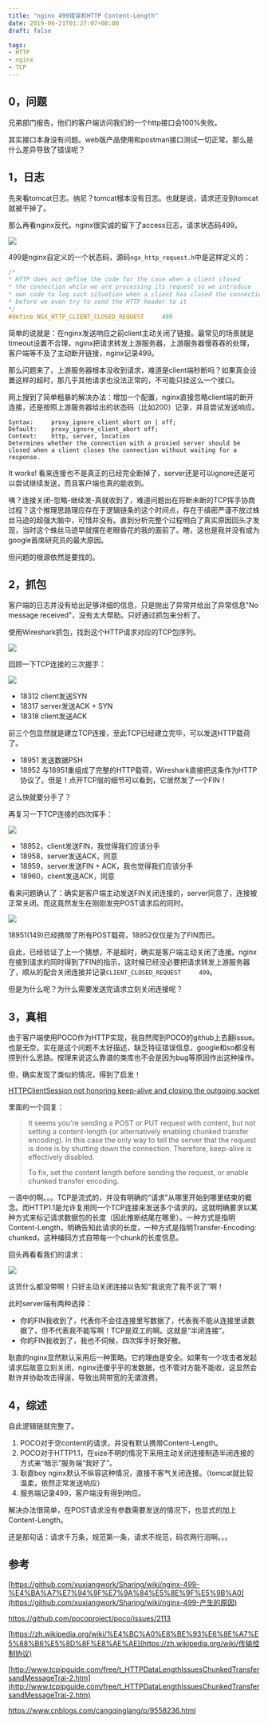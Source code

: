 ```yaml
---
title: "nginx 499错误和HTTP Content-Length"
date: 2019-06-21T01:27:07+08:00
draft: false

tags:
- HTTP
- nginx
- TCP
---
```




## 0，问题

兄弟部门报告，他们的客户端访问我们的一个http接口会100%失败。

其实接口本身没有问题。web版产品使用和postman接口测试一切正常。那么是什么差异导致了错误呢？

## 1，日志

先来看tomcat日志。纳尼？tomcat根本没有日志。也就是说，请求还没到tomcat就被干掉了。

那么再看nginx反代。nginx很实诚的留下了access日志，请求状态码499。

![](https://fg-public-1252239724.file.myqcloud.com/blog/20190621120310.png)



499是nginx自定义的一个状态码，源码`ngx_http_request.h`中是这样定义的：

```c
/*
* HTTP does not define the code for the case when a client closed
* the connection while we are processing its request so we introduce
* own code to log such situation when a client has closed the connection
* before we even try to send the HTTP header to it
*/
#define NGX_HTTP_CLIENT_CLOSED_REQUEST     499
```

简单的说就是：在nginx发送响应之前client主动关闭了链接。最常见的场景就是timeout设置不合理，nginx把请求转发上游服务器，上游服务器慢吞吞的处理，客户端等不及了主动断开链接，nginx记录499。

那么问题来了，上游服务器根本没收到请求，难道是client端秒断吗？如果真会设置这样的超时，那几乎其他请求也没法正常的，不可能只挂这么一个接口。

网上搜到了简单粗暴的解决办法：增加一个配置，nginx直接忽略client端的断开连接，还是按照上游服务器给出的状态码（比如200）记录，并且尝试发送响应。

```
Syntax:     proxy_ignore_client_abort on | off;
Default:    proxy_ignore_client_abort off;
Context:    http, server, location
Determines whether the connection with a proxied server should be closed when a client closes the connection without waiting for a response.
```

It works! 看来连接也不是真正的已经完全断掉了，server还是可以ignore还是可以尝试继续发送，而且客户端也真的能收到。

咦？连接关闭-忽略-继续发-真就收到了，难道问题出在将断未断的TCP挥手协商过程？这个推理思路理应存在于逻辑链条的这个时间点，存在于缜密严谨不放过蛛丝马迹的超强大脑中，可惜并没有。直到分析完整个过程明白了真实原因回头才发现，当时这个蛛丝马迹早就摆在老眼昏花的我的面前了。瞎，这也是我并没有成为google首席研究员的最大原因。

但问题的根源依然是要找的。

## 2，抓包

客户端的日志并没有给出足够详细的信息，只是抛出了异常并给出了异常信息"No message received"，没有太大帮助。只好通过抓包来分析了。

使用Wireshark抓包，找到这个HTTP请求对应的TCP包序列。

![](https://fg-public-1252239724.file.myqcloud.com/blog/20190621150134.png)



回顾一下TCP连接的三次握手：

![](https://fg-public-1252239724.file.myqcloud.com/blog/Connection_TCP.png)

- 18312 client发送SYN
- 18317 server发送ACK + SYN
- 18318 client发送ACK

前三个包显然就是建立TCP连接，至此TCP已经建立完毕，可以发送HTTP载荷了。

- 18951 发送数据PSH
- 18952 与18951重组成了完整的HTTP载荷，Wireshark直接把这条作为HTTP协议了。但是！点开TCP层的细节可以看到，它居然发了一个FIN！

这么快就要分手了？

再复习一下TCP连接的四次挥手：

![](https://fg-public-1252239724.file.myqcloud.com/blog/Deconnection_TCP.png)

- 18952，client发送FIN，我觉得我们应该分手
- 18958，server发送ACK，同意
- 18959，server发送FIN + ACK，我也觉得我们应该分手
- 18960，client发送ACK，同意

看来问题确认了：确实是客户端主动发送FIN关闭连接的，server同意了，连接被正常关闭。而这竟然发生在刚刚发完POST请求后的同时。

![](https://fg-public-1252239724.file.myqcloud.com/blog/20190621151539.png)

18951(149)已经携带了所有POST载荷，18952仅仅是为了FIN而已。



自此，已经验证了上一个猜想，不是超时，确实是客户端主动关闭了连接。nginx在接到请求的同时得到了FIN的指示，这时候已经没必要把请求转发上游服务器了，顺从的配合关闭连接并记录`CLIENT_CLOSED_REQUEST     499`。

但是为什么呢？为什么需要发送完请求立刻关闭连接呢？

## 3，真相

由于客户端使用POCO作为HTTP实现，我自然爬到POCO的github上去翻issue。也是无奈，实在是这个问题不太好描述，缺乏特征错误信息，google和so都没有捞到什么思路。按理来说这么靠谱的类库也不会是因为bug等原因作出这种操作。

但，确实发现了类似的情况，得到了启发！

[HTTPClientSession not honoring keep-alive and closing the outgoing socket ](https://github.com/pocoproject/poco/issues/2113)

里面的一个回复：

> It seems you're sending a POST or PUT request with content, but not setting a content-length (or alternatively enabling chunked transfer encoding). In this case the only way to tell the server that the request is done is by shutting down the connection. Therefore, keep-alive is effectively disabled.
>
> To fix, set the content length before sending the request, or enable chunked transfer encoding.

一语中的啊。。。TCP是流式的，并没有明确的“请求”从哪里开始到哪里结束的概念。而HTTP1.1是允许复用同一个TCP连接来发送多个请求的。这就明确要求以某种方式来标记请求数据包的长度（因此推断结尾在哪里）。一种方式是指明Content-Length，明确告知此请求的长度，一种方式是指明Transfer-Encoding: chunked，这种编码方式自带每一个chunk的长度信息。

回头再看看我们的请求：

![](https://fg-public-1252239724.file.myqcloud.com/blog/20190621154111.png)

这货什么都没带啊！只好主动关闭连接以告知“我说完了我不说了”啊！

此时server端有两种选择：

- 你的FIN我收到了，代表你不会往连接里写数据了，代表我不能从连接里读数据了，但不代表我不能写啊！TCP是双工的啊。这就是“半闭连接”。
- 你的FIN我收到了，我也不伺候，四次挥手好聚好散。

耿直的nginx显然默认采用后一种策略。它的理由是安全。如果有一个攻击者发起请求后故意立刻关闭，nginx还傻乎乎的发数据，也不管对方能不能收，这显然会默许并协助攻击得逞，导致出网带宽的无谓浪费。

## 4，综述

自此逻辑链就完整了。

1. POCO对于空content的请求，并没有默认携带Content-Length。
2. POCO对于HTTP1.1，在size不明的情况下采用主动关闭连接制造半闭连接的方式来“暗示”服务端“我好了”。
3. 耿直boy nginx默认不纵容这种情况，直接不客气关闭连接。（tomcat就比较温柔，依然正常发送响应）
4. 服务端记录499，客户端没有得到响应。



解决办法很简单，在POST请求没有参数需要发送的情况下，也显式的加上Content-Length。

还是那句话：请求千万条，规范第一条，请求不规范，码农两行泪啊。。。

## 参考

[https://github.com/xuxiangwork/Sharing/wiki/nginx-499-%E4%BA%A7%E7%94%9F%E7%9A%84%E5%8E%9F%E5%9B%A0](https://github.com/xuxiangwork/Sharing/wiki/nginx-499-产生的原因)

https://github.com/pocoproject/poco/issues/2113

[https://zh.wikipedia.org/wiki/%E4%BC%A0%E8%BE%93%E6%8E%A7%E5%88%B6%E5%8D%8F%E8%AE%AE](https://zh.wikipedia.org/wiki/传输控制协议)

[http://www.tcpipguide.com/free/t_HTTPDataLengthIssuesChunkedTransfersandMessageTrai-2.htm](http://www.tcpipguide.com/free/t_HTTPDataLengthIssuesChunkedTransfersandMessageTrai-2.htm)

https://www.cnblogs.com/cangqinglang/p/9558236.html


